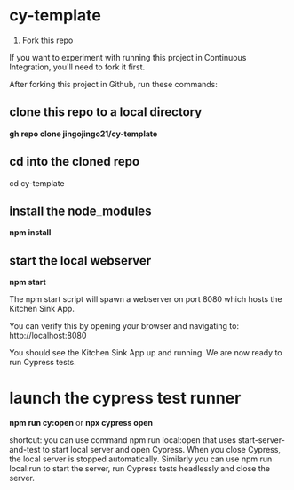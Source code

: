 # cy-template

1. Fork this repo

If you want to experiment with running this project in Continuous Integration, you'll need to fork it first.

After forking this project in Github, run these commands:

## clone this repo to a local directory

**gh repo clone jingojingo21/cy-template**

## cd into the cloned repo
cd cy-template

## install the node_modules
**npm install**

## start the local webserver
**npm start**
  
The npm start script will spawn a webserver on port 8080 which hosts the Kitchen Sink App.

You can verify this by opening your browser and navigating to: http://localhost:8080

You should see the Kitchen Sink App up and running. We are now ready to run Cypress tests.

# launch the cypress test runner
  
**npm run cy:open**
  or 
**npx cypress open**
  
  
shortcut: you can use command npm run local:open that uses start-server-and-test to start local server and open Cypress. When you close Cypress, the local server is stopped automatically. Similarly you can use npm run local:run to start the server, run Cypress tests headlessly and close the server.

